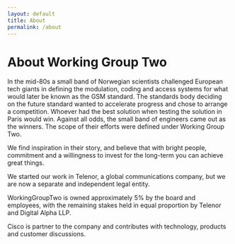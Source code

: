 ```yaml
---
layout: default
title: About
permalink: /about
---
```


# About Working Group Two

In the mid-80s a small band of Norwegian scientists challenged European tech giants in defining the modulation, coding and access systems for what would later be known as the GSM standard. The standards body deciding on the future standard wanted to accelerate progress and chose to arrange a competition. Whoever had the best solution when testing the solution in Paris would win. Against all odds, the small band of engineers came out as the winners. The scope of their efforts were defined under Working Group Two.

We find inspiration in their story, and believe that with bright people, commitment and a willingness to invest for the long-term you can achieve great things.

We started our work in Telenor, a global communications company, but we are now a separate and independent legal entity. 

WorkingGroupTwo is owned approximately 5% by the board and employees, with the remaining stakes held in equal proportion by Telenor and Digital Alpha LLP. 

Cisco is partner to the company and contributes with technology, products and customer discussions.
